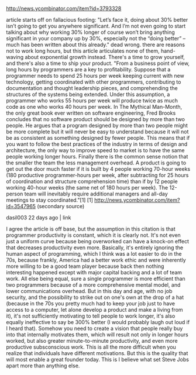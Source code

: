 
http://news.ycombinator.com/item?id=3793328

article starts off on fallacious footing:
"Let’s face it, doing about 30% better isn’t going to get you anywhere significant. And I’m not even going to start talking about why working 30% longer of course won’t bring anything significant in your company up by 30%, especially not the “doing better” – much has been written about this already."
dead wrong. there are reasons not to work long hours, but this article articulates none of them, hand-waving about exponential growth instead. There's a time to grow yourself, and there's also a time to ship your product.
"From a business point of view, long hours by programmers are a key to profitability. Suppose that a programmer needs to spend 25 hours per week keeping current with new technology, getting coordinated with other programmers, contributing to documentation and thought leadership pieces, and comprehending the structures of the systems being extended. Under this assumption, a programmer who works 55 hours per week will produce twice as much code as one who works 40 hours per week. In The Mythical Man-Month, the only great book ever written on software engineering, Fred Brooks concludes that no software product should be designed by more than two people. He argues that a program designed by more than two people might be more complete but it will never be easy to understand because it will not be as consistent as something designed by fewer people. This means that if you want to follow the best practices of the industry in terms of design and architecture, the only way to improve speed to market is to have the same people working longer hours. Finally there is the common sense notion that the smaller the team the less management overhead. A product is going to get out the door much faster if it is built by 4 people working 70-hour weeks (180 productive programmer-hours per week, after subtracting for 25 hours of coordination and structure comprehension time) than if by 12 people working 40-hour weeks (the same net of 180 hours per week). The 12-person team will inevitably require additional managers and all-day meetings to stay coordinated."[1]
[1] http://news.ycombinator.com/item?id=3547965 (secondary source)

dasil003 22 days ago | link

I agree the article is off base, but the assumption in this citation is that programmer productivity is constant, which it is clearly not. It's not even just a uniform curve because being overworked can have a knock-on effect that decreases productivity even more. Basically, it's entirely ignoring the human aspect of programming, which I think was a lot easier to do in the 70s, because frankly, America had a better work ethic and were inherently more willing to be a good team player because back then nothing interesting happened except with major capital backing and a lot of team work.
All else being equal, sure a single programmer is more efficient than two programmers because of a more comprehensive mental model, and lower communications overhead. But in this day and age, with no job security, and the possibility to strike out on one's own at the drop of a hat (because in the 70s you pretty much had to keep your job just to have access to a computer, let alone develop a product and make a living from it), it's not sufficiently motivating to tell people to work longer, it's also equally ineffective to say be 300% better (I would probably laugh out loud if I heard that). Somehow you need to create a vision that people really buy into that internally motivates them, which will result not only in longer hours worked, but also greater minute-to-minute productivity, and even more productive subsconscious work. This is all the more difficult when you realize that individuals have different motivations. But this is the quality that will most enable a great founder today. This is I believe what set Steve Jobs apart more than anything else.
